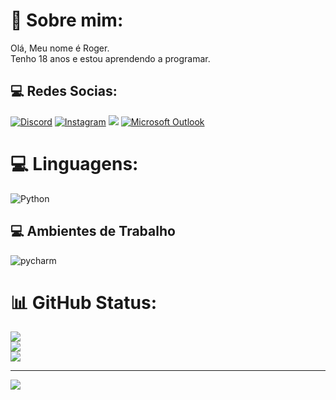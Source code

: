 # 👾 Sobre mim:
Olá, Meu nome é Roger.<br>Tenho 18 anos e estou aprendendo a programar.


## 💻 Redes Socias:
[![Discord](https://img.shields.io/badge/Discord-5865F2.svg?style=for-the-badge&logo=Discord&logoColor=white)](https://discord.gg/491043552147537921) [![Instagram](https://img.shields.io/badge/Instagram-E4405F.svg?style=for-the-badge&logo=Instagram&logoColor=white)](https://instagram.com/roger_llc) <a href="https://www.linkedin.com/in/roger-leite-7bb73a2aa/" target="_blank"><img src="https://img.shields.io/badge/LinkedIn-0077B5?style=for-the-badge&logo=linkedin&logoColor=white" target="_blank"/></a> [![Microsoft Outlook](https://img.shields.io/badge/Microsoft%20Outlook-0078D4.svg?style=for-the-badge&logo=Microsoft-Outlook&logoColor=white)](rogercosta.rn@hotmail.com)
# 💻 Linguagens:
![Python](https://img.shields.io/badge/python-3670A0?style=for-the-badge&logo=python&logoColor=ffdd54)

## 💻 Ambientes de Trabalho
<div style="display: inline-block">
  <img align="center" alt="pycharm" src="https://img.shields.io/badge/PyCharm-000000.svg?&style=for-the-badge&logo=PyCharm&logoColor=white"/>
</div><br/>

# 📊 GitHub Status:
![](https://github-readme-stats.vercel.app/api?username=Backznn&theme=chartreuse-dark&hide_border=false&include_all_commits=false&count_private=false)<br/>
![](https://github-readme-streak-stats.herokuapp.com/?user=Backznn&theme=chartreuse-dark&hide_border=false)<br/>
![](https://github-readme-stats.vercel.app/api/top-langs/?username=Backznn&theme=chartreuse-dark&hide_border=false&include_all_commits=false&count_private=false&layout=compact)

---
[![](https://visitcount.itsvg.in/api?id=Backznn&icon=0&color=0)](https://visitcount.itsvg.in)

          
